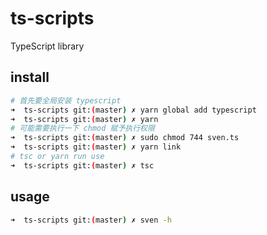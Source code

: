 # ts-scripts
TypeScript library

## install

```bash
# 首先要全局安装 typescript
➜  ts-scripts git:(master) ✗ yarn global add typescript
➜  ts-scripts git:(master) ✗ yarn
# 可能需要执行一下 chmod 赋予执行权限
➜  ts-scripts git:(master) ✗ sudo chmod 744 sven.ts
➜  ts-scripts git:(master) ✗ yarn link
# tsc or yarn run use
➜  ts-scripts git:(master) ✗ tsc
```

## usage
```bash
➜  ts-scripts git:(master) ✗ sven -h
```
